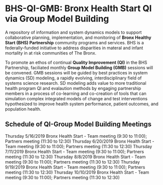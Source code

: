 # BHS-QI-GMB: Bronx Health Start QI via Group Model Building 
A repository of information and system dynamics models to support collaborative planning, implementation, and monitoring of <b>Bronx Healthy Start (BHS) Partnership</b> community programs and services. BHS is a federally-funded initiative to address disparities in materal and infant mortality in at risk communities of The Bronx.  

To promote an ethos of continual <b>Quality Improvement (QI)</b> in the BHS Partnership, faciliated monthly <b>Group Model Building (GMB)</b> sessions will be convened. GMB sessions will be guided by best practices in system dynamics (SD) modeling, a rapidly evolving, interdisciplinary field of systems science research. SD modeling adds value to more traditional health program QI and evalaution methods by engaging partnership members in a process of co-learning and co-creation of tools that can simulation complex integrated models of change and test interventions hypothesized to improve health system performance, patient outcomes, and population health. 

## Schedule of QI-Group Model Building Meetings

Thursday             5/16/2019            Bronx Health Start - Team meeting (9:30 to 11:00); Partners meeting (11:30 to 12:30)
Thursday             6/20/2019            Bronx Health Start - Team meeting (9:30 to 11:00); Partners meeting (11:30 to 12:30)
Thursday             7/11/2019            Bronx Health Start - Team meeting (9:30 to 11:00); Partners meeting (11:30 to 12:30)
Thursday             8/8/2019              Bronx Health Start - Team meeting (9:30 to 11:00); Partners meeting (11:30 to 12:30)
Thursday             9/19/2019            Bronx Health Start - Team meeting (9:30 to 11:00); Partners meeting (11:30 to 12:30)
Thursday             10/10/2019         Bronx Health Start - Team meeting (9:30 to 11:00); Partners meeting (11:30 to 12:30)

